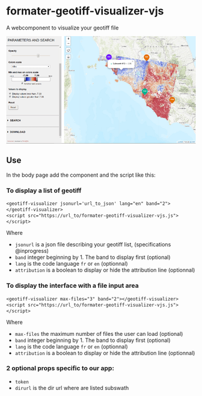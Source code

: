 # formater-geotiff-visualizer-vjs
A webcomponent to visualize your geotiff file


![Screenshot](/images/screenshot2.png)



## Use
In the body page add the component and the script like this:

### To display a list of geotiff
```
<geotiff-visualizer jsonurl='url_to_json' lang="en" band="2"></geotiff-visualizer>
<script src="https://url_to/formater-geotiff-visualizer-vjs.js"></script>
```
Where 
 * `jsonurl` is a json file describing your geotiff list,  (specifications @inprogress)  
 * `band` integer beginning by 1. The band to display first (optional)
 * `lang` is the code language `fr` or `en` (optionnal)
 * `attribution` is a boolean to display or hide the attribution line  (optionnal)

 ### To display the interface with a file input area
 ```
<geotiff-visualizer max-files="3" band="2"></geotiff-visualizer>
<script src="https://url_to/formater-geotiff-visualizer-vjs.js"></script>
```

Where 
 * `max-files` the maximum number of files the user can load (optional)
 * `band` integer beginning by 1. The band to display first (optional)
 * `lang` is the code language `fr` or `en` (optionnal)
 * `attribution` is a boolean to display or hide the attribution line  (optionnal)
 
### 2 optional props specific to our app:
 * `token` 
 * `dirurl` is the dir url where are listed subswath 